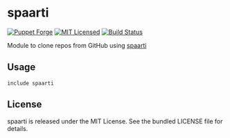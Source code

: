 spaarti
==============

[![Puppet Forge](https://img.shields.io/puppetforge/v/halyard/spaarti.svg)](https://forge.puppetlabs.com/halyard/spaarti)
[![MIT Licensed](https://img.shields.io/badge/license-MIT-green.svg)](https://tldrlegal.com/license/mit-license)
[![Build Status](https://img.shields.io/circleci/project/halyard/puppet-spaarti.svg)](https://circleci.com/gh/halyard/puppet-spaarti)

Module to clone repos from GitHub using [spaarti](https://github.com/akerl/spaarti)

## Usage

```puppet
include spaarti
```

## License

spaarti is released under the MIT License. See the bundled LICENSE file for details.

